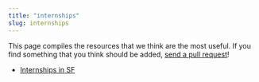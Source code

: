 ```yaml
---
title: "internships"
slug: internships
---
```


This page compiles the resources that we think are the most useful. If you find something that you think should be added, [send a pull request](https://github.com/MakeSchool-Tutorials/MS-2017-Additional-Resources)!


- [Internships in SF](http://internshipsinsf.com/index.php)
